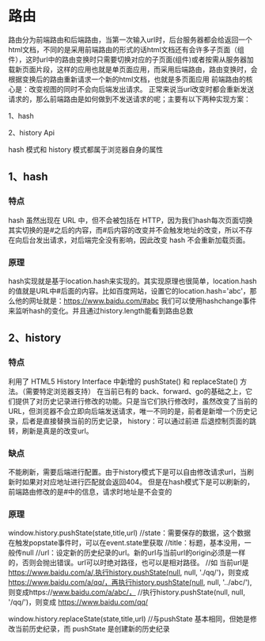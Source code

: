 # 路由
路由分为前端路由和后端路由，当第一次输入url时，后台服务器都会给返回一个html文档，不同的是采用前端路由的形式的话html文档还有会许多子页面（组件），这时url中的路由变换时只需要切换对应的子页面(组件)或者按需从服务器加载新页面片段，这样的应用也就是单页面应用，而采用后端路由，路由变换时，会根据变换后的路由重新请求一个新的html文档，也就是多页面应用
前端路由的核心是：改变视图的同时不会向后端发出请求。
正常来说当url改变时都会重新发送请求的，那么前端路由是如何做到不发送请求的呢；主要有以下两种实现方案：

1、hash

2、history Api

hash 模式和 history 模式都属于浏览器自身的属性
## 1、hash
### 特点
hash 虽然出现在 URL 中，但不会被包括在 HTTP，因为我们hash每次页面切换其实切换的是#之后的内容，而#后内容的改变并不会触发地址的改变，所以不存在向后台发出请求，对后端完全没有影响，因此改变 hash 不会重新加载页面。
### 原理
hash实现就是基于location.hash来实现的。其实现原理也很简单，location.hash的值就是URL中#后面的内容。比如百度网站，设置它的location.hash='abc'，那么他的网址就是：https://www.baidu.com/#abc
我们可以使用hashchange事件来监听hash的变化。并且通过history.length能看到路由总数

## 2、history

### 特点
利用了 HTML5 History Interface 中新增的 pushState() 和 replaceState() 方法。（需要特定浏览器支持）
在当前已有的 back、forward、go的基础之上，它们提供了对历史记录进行修改的功能。只是当它们执行修改时，虽然改变了当前的URL，但浏览器不会立即向后端发送请求，唯一不同的是，前者是新增一个历史记录，后者是直接替换当前的历史记录，
history：可以通过前进 后退控制页面的跳转，刷新是真是的改变url。
### 缺点
不能刷新，需要后端进行配置。由于history模式下是可以自由修改请求url，当刷新时如果对对应地址进行匹配就会返回404。
但是在hash模式下是可以刷新的，前端路由修改的是#中的信息，请求时地址是不会变的

### 原理
window.history.pushState(state,title,url)
//state：需要保存的数据，这个数据在触发popstate事件时，可以在event.state里获取
//title：标题，基本没用，一般传null
//url：设定新的历史纪录的url。新的url与当前url的origin必须是一样的，否则会抛出错误。url可以时绝对路径，也可以是相对路径。
//如 当前url是 https://www.baidu.com/a/,执行history.pushState(null, null, './qq/')，则变成 https://www.baidu.com/a/qq/，再执行history.pushState(null, null, '../abc/'),则变成https://www.baidu.com/a/abc/，
//执行history.pushState(null, null, '/qq/')，则变成 https://www.baidu.com/qq/

window.history.replaceState(state,title,url)
//与pushState 基本相同，但她是修改当前历史纪录，而 pushState 是创建新的历史纪录






